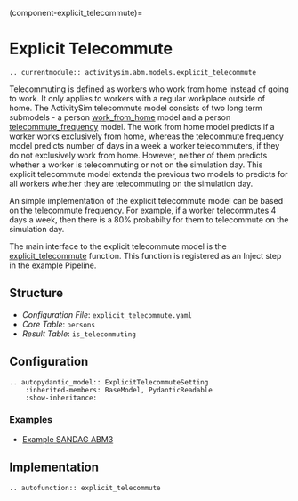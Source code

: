 (component-explicit_telecommute)=
# Explicit Telecommute

```{eval-rst}
.. currentmodule:: activitysim.abm.models.explicit_telecommute
```

Telecommuting is defined as workers who work from home instead of going
to work. It only applies to workers with a regular workplace outside of home.
The ActivitySim telecommute model consists of two long term submodels - a person [work_from_home](work_from_home) model and a
person [telecommute_frequency](telecommute_frequency) model. The work from home model predicts if a worker works exclusively from home, 
whereas the telecommute frequency model predicts number of days in a week a worker telecommuters, if they do not exclusively work from home. 
However, neither of them predicts whether a worker is telecommuting or not on the simulation day. 
This explicit telecommute model extends the previous two models to predicts for all workers whether they
are telecommuting on the simulation day.

An simple implementation of the explicit telecommute model can be based on the telecommute frequency.
For example, if a worker telecommutes 4 days a week, then there is a 80% probabilty for them to telecommute
on the simulation day.

The main interface to the explicit telecommute model is the
[explicit_telecommute](activitysim.abm.models.explicit_telecommute) function.  This
function is registered as an Inject step in the example Pipeline.

## Structure

- *Configuration File*: `explicit_telecommute.yaml`
- *Core Table*: `persons`
- *Result Table*: `is_telecommuting`


## Configuration

```{eval-rst}
.. autopydantic_model:: ExplicitTelecommuteSetting
    :inherited-members: BaseModel, PydanticReadable
    :show-inheritance:
```

### Examples

- [Example SANDAG ABM3](https://github.com/ActivitySim/sandag-abm3-example/tree/main/configs/resident/explicit_telecommute.yaml)


## Implementation

```{eval-rst}
.. autofunction:: explicit_telecommute
```

